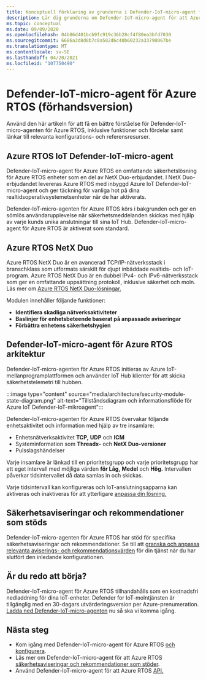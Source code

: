 ```yaml
---
title: Konceptuell förklaring av grunderna i Defender-IoT-micro-agent för Azure RTOS
description: Lär dig grunderna om Defender-IoT-micro-agent för att Azure RTOS begrepp och arbetsflöde.
ms.topic: conceptual
ms.date: 09/09/2020
ms.openlocfilehash: 04b86d401bcb9fc919c36b28cf4f80ea3bfd7030
ms.sourcegitcommit: 6686a3d8d8b7c8a582d6c40b60232a33798067be
ms.translationtype: MT
ms.contentlocale: sv-SE
ms.lasthandoff: 04/20/2021
ms.locfileid: "107750490"
---
```

# <a name="defender-iot-micro-agent-for-azure-rtos-preview"></a>Defender-IoT-micro-agent för Azure RTOS (förhandsversion)

Använd den här artikeln för att få en bättre förståelse för Defender-IoT-micro-agenten för Azure RTOS, inklusive funktioner och fördelar samt länkar till relevanta konfigurations- och referensresurser. 

## <a name="azure-rtos-iot-defender-iot-micro-agent"></a>Azure RTOS IoT Defender-IoT-micro-agent

Defender-IoT-micro-agent för Azure RTOS en omfattande säkerhetslösning för Azure RTOS enheter som en del av NetX Duo-erbjudandet. I NetX Duo-erbjudandet levereras Azure RTOS med inbyggd Azure IoT Defender-IoT-micro-agent och ger täckning för vanliga hot på dina realtidsoperativsystemetsenheter när de har aktiverats.

Defender-IoT-micro-agenten för Azure RTOS körs i bakgrunden och ger en sömlös användarupplevelse när säkerhetsmeddelanden skickas med hjälp av varje kunds unika anslutningar till sina IoT Hub. Defender-IoT-micro-agent för Azure RTOS är aktiverat som standard.  

## <a name="azure-rtos-netx-duo"></a>Azure RTOS NetX Duo

Azure RTOS NetX Duo är en avancerad TCP/IP-nätverksstack i branschklass som utformats särskilt för djupt inbäddade realtids- och IoT-program. Azure RTOS NetX Duo är en dubbel IPv4- och IPv6-nätverksstack som ger en omfattande uppsättning protokoll, inklusive säkerhet och moln. Läs mer om [Azure RTOS NetX Duo-lösningar.](/azure/rtos/netx-duo/)

Modulen innehåller följande funktioner:

- **Identifiera skadliga nätverksaktiviteter**
- **Baslinjer för enhetsbeteende baserat på anpassade aviseringar**
- **Förbättra enhetens säkerhetshygien**

## <a name="defender-iot-micro-agent-for-azure-rtos-architecture"></a>Defender-IoT-micro-agent för Azure RTOS arkitektur

Defender-IoT-micro-agenten för Azure RTOS initieras av Azure IoT-mellanprogramplattformen och använder IoT Hub klienter för att skicka säkerhetstelemetri till hubben.

:::image type="content" source="media/architecture/security-module-state-diagram.png" alt-text="Tillståndsdiagram och informationsflöde för Azure IoT Defender-IoT-mikroagent":::

Defender-IoT-micro-agenten för Azure RTOS övervakar följande enhetsaktivitet och information med hjälp av tre insamlare:
- Enhetsnätverksaktivitet **TCP,** **UDP** och **ICM**
- Systeminformation som **Threadx-** och **NetX Duo-versioner**
- Pulsslagshändelser

Varje insamlare är länkad till en prioritetsgrupp och varje prioritetsgrupp har ett eget intervall med möjliga värden **för Låg,** **Medel** och **Hög.** Intervallen påverkar tidsintervallet då data samlas in och skickas.

Varje tidsintervall kan konfigureras och IoT-anslutningsapparna kan aktiveras och inaktiveras för att ytterligare [anpassa din lösning.](how-to-azure-rtos-security-module.md) 

## <a name="supported-security-alerts-and-recommendations"></a>Säkerhetsaviseringar och rekommendationer som stöds

Defender-IoT-micro-agenten för Azure RTOS har stöd för specifika säkerhetsaviseringar och rekommendationer. Se till att [granska och anpassa relevanta aviserings- och rekommendationsvärden](concept-rtos-security-alerts-recommendations.md) för din tjänst när du har slutfört den inledande konfigurationen.

## <a name="ready-to-begin"></a>Är du redo att börja?

Defender-IoT-micro-agent för Azure RTOS tillhandahålls som en kostnadsfri nedladdning för dina IoT-enheter. Defender for IoT-molntjänsten är tillgänglig med en 30-dagars utvärderingsversion per Azure-prenumeration. [Ladda ned Defender-IoT-micro-agenten](https://github.com/azure-rtos/azure-iot-preview/releases) nu så ska vi komma igång. 

## <a name="next-steps"></a>Nästa steg

- Kom igång med Defender-IoT-micro-agent för Azure RTOS [och konfigurera](quickstart-azure-rtos-security-module.md).
- Läs mer om Defender-IoT-micro-agent för att Azure RTOS [säkerhetsaviseringar och rekommendationer som stöder](concept-rtos-security-alerts-recommendations.md). 
- Använd Defender-IoT-micro-agent för att Azure RTOS [API.](azure-rtos-security-module-api.md)
